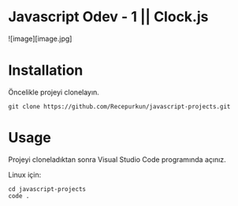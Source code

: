 # Javascript Odev - 1 || Clock.js

![image][image.jpg]

# **Installation**

Öncelikle projeyi clonelayın.
```
git clone https://github.com/Recepurkun/javascript-projects.git
```

# **Usage**
Projeyi cloneladıktan sonra Visual Studio Code programında açınız.

Linux için:
```
cd javascript-projects
code .
```

